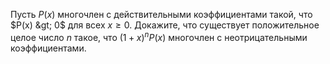 Пусть $P(x)$ многочлен с действительными коэффициентами такой, что $P(x) &gt; 0$ для всех $x\geq 0$. Докажите, что существует положительное целое число $n$ такое, что $(1 + x)^n P(x)$
 многочлен с неотрицательными коэффициентами.